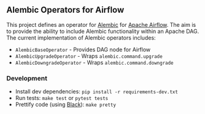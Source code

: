 ## Alembic Operators for Airflow

This project defines an operator for [Alembic](https://pypi.org/project/alembic/) for [Apache Airflow](https://airflow.apache.org/). The aim is to provide the ability to include Alembic functionality within an Apache DAG.
The current implementation of Alembic operators includes:

- `AlembicBaseOperator` - Provides DAG node for Airflow
- `AlembicUpgradeOperator` - Wraps `alembic.command.upgrade` 
- `AlembicDowngradeOperator` - Wraps `alembic.command.downgrade`


### Development

- Install dev dependencies: `pip install -r requirements-dev.txt`
- Run tests: `make test` or `pytest tests` 
- Prettify code (using [Black](https://pypi.org/project/black/)): `make pretty`
